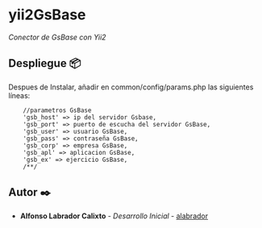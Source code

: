 # yii2GsBase
*Conector de GsBase con Yii2*

## Despliegue 📦
Despues de Instalar, añadir en common/config/params.php las siguientes líneas:

```
    //parametros GsBase
    'gsb_host' => ip del servidor Gsbase,
    'gsb_port' => puerto de escucha del servidor GsBase,
    'gsb_user' => usuario GsBase,
    'gsb_pass' => contraseña GsBase,
    'gsb_corp' => empresa GsBase,
    'gsb_apl' => aplicacion GsBase,
    'gsb_ex' => ejercicio GsBase,
    /**/
```

## Autor ✒️

* **Alfonso Labrador Calixto** - *Desarrollo Inicial* - [alabrador](https://github.com/alabrador-sattya)
